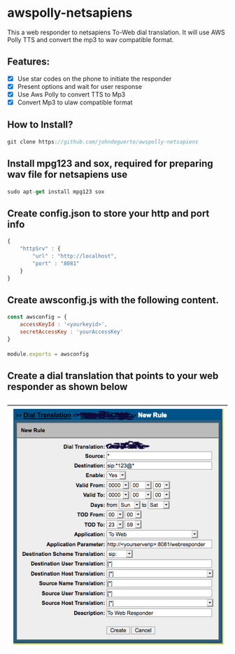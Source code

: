 # awspolly-netsapiens
This a web responder to netsapiens To-Web dial translation.  It will use AWS Polly TTS and convert the mp3 to wav compatible format.

## Features:
- [x] Use star codes on the phone to initiate the responder
- [x] Present options and wait for user response
- [x] Use Aws Polly to convert TTS to Mp3
- [x] Convert Mp3 to ulaw compatible format

## How to Install?
```js
git clone https://github.com/johndeguerto/awspolly-netsapiens

```

## Install mpg123 and sox, required for preparing wav file for netsapiens use
```js
sudo apt-get install mpg123 sox
```

## Create config.json to store your http and port info
```js
{
    "httpSrv" : {
        "url" : "http://localhost",
        "port" : "8081"
    }
}
```

## Create awsconfig.js with the following content.
```js
const awsconfig = {
    accessKeyId : '<yourkeyid>',
    secretAccessKey : 'yourAccessKey'
}

module.exports = awsconfig
```

## Create a dial translation that points to your web responder as shown below
![Web Responder Image](https://raw.githubusercontent.com/johndeguerto/awspolly-netsapiens/master/image/image1.png)

